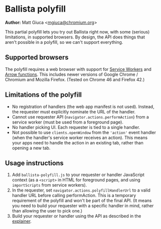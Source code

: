 # Ballista polyfill

**Author:** Matt Giuca <<mgiuca@chromium.org>>

This partial polyfill lets you try out Ballista right now, with some (serious)
limitations, in supported browsers. By design, the API does things that aren't
possible in a polyfill, so we can't support everything.

## Supported browsers

The polyfill requires a web browser with support for [Service
Workers](http://www.w3.org/TR/service-workers/) and [Arrow
functions](https://developer.mozilla.org/en-US/docs/Web/JavaScript/Reference/Functions/Arrow_functions).
This includes newer versions of Google Chrome / Chromium and Mozilla Firefox.
(Tested on Chrome 46 and Firefox 42.)

## Limitations of the polyfill

* No registration of handlers (the web app manifest is not used). Instead, the
  requester must explicitly nominate the URL of the handler.
* Cannot use requester API (`navigator.actions.performAction`) from a service
  worker (must be used from a foreground page).
* No handler picking UI. Each requester is tied to a single handler.
* Not possible to use `clients.openWindow` from the `'action'` event handler
  (when the handler's service worker receives an action). This means your apps
  need to handle the action in an existing tab, rather than opening a new tab.

## Usage instructions

1. Add `ballista-polyfill.js` to your requester or handler JavaScript context
   (as a `<script>` in HTML for foreground pages, and using `importScripts` from
   service workers).
2. In the requester, set `navigator.actions.polyfillHandlerUrl` to a valid
   handler URL before calling performAction. This is a temporary requirement of
   the polyfill and won't be part of the final API. (It means you need to build
   your requester with a specific handler in mind, rather than allowing the user
   to pick one.)
3. Build your requester or handler using the API as described in the
   [explainer](../docs/explainer.md).
